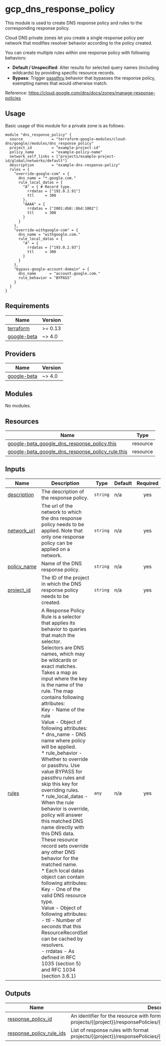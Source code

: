 # gcp_dns_response_policy

This module is used to create DNS response policy and rules to the corresponding response policy.

Cloud DNS private zones let you create a single response policy per network that modifies resolver behavior according to the policy created.

You can create multiple rules within one response policy with following behaviors:

- **Default / Unspecified**: Alter results for selected query names (including wildcards) by providing specific resource records.
- **Bypass**: Trigger [passthru](https://datatracker.ietf.org/doc/id/draft-vixie-dnsop-dns-rpz-00.html#rfc.section.3.3) behavior that bypasses the response policy, exempting names that would otherwise match.

Reference: https://cloud.google.com/dns/docs/zones/manage-response-policies

## Usage

Basic usage of this module for a private zone is as follows:

```hcl
module "dns_response_policy" {
  source             = "terraform-google-modules/cloud-dns/google//modules/dns_response_policy"
  project_id         = "example-project-id"
  policy_name        = "example-policy-name"
  network_self_links = ["projects/example-project-id/global/networks/default"]
  description        = "example-dns-response-policy"
  rules = {
    "override-google-com" = {
      dns_name = "*.google.com."
      rule_local_datas = {
        "A" = { # Record type.
          rrdatas = ["192.0.2.91"]
          ttl     = 300
        },
        "AAAA" = {
          rrdatas = ["2001:db8::8bd:1002"]
          ttl     = 300
        }
      }
    },
    "override-withgoogle-com" = {
      dns_name = "withgoogle.com."
      rule_local_datas = {
        "A" = {
          rrdatas = ["193.0.2.93"]
          ttl     = 300
        }
      }
    },
    "bypass-google-account-domain" = {
      dns_name      = "account.google.com."
      rule_behavior = "BYPASS"
    }
  }
}
```

## Requirements

| Name | Version |
|------|---------|
| <a name="requirement_terraform"></a> [terraform](#requirement\_terraform) | >= 0.13 |
| <a name="requirement_google-beta"></a> [google-beta](#requirement\_google-beta) | ~> 4.0 |

## Providers

| Name | Version |
|------|---------|
| <a name="provider_google-beta"></a> [google-beta](#provider\_google-beta) | ~> 4.0 |

## Modules

No modules.

## Resources

| Name | Type |
|------|------|
| [google-beta_google_dns_response_policy.this](https://registry.terraform.io/providers/hashicorp/google-beta/latest/docs/resources/google_dns_response_policy) | resource |
| [google-beta_google_dns_response_policy_rule.this](https://registry.terraform.io/providers/hashicorp/google-beta/latest/docs/resources/google_dns_response_policy_rule) | resource |

## Inputs

| Name | Description | Type | Default | Required |
|------|-------------|------|---------|:--------:|
| <a name="input_description"></a> [description](#input\_description) | The description of the response policy. | `string` | n/a | yes |
| <a name="input_network_url"></a> [network\_url](#input\_network\_url) | The url of the network to which the dns response policy needs to be applied. Note that only one response policy can be applied on a network. | `string` | n/a | yes |
| <a name="input_policy_name"></a> [policy\_name](#input\_policy\_name) | Name of the DNS response policy. | `string` | n/a | yes |
| <a name="input_project_id"></a> [project\_id](#input\_project\_id) | The ID of the project in which the DNS response policy needs to be created. | `string` | n/a | yes |
| <a name="input_rules"></a> [rules](#input\_rules) | A Response Policy Rule is a selector that applies its behavior to queries that match the selector.<br>  Selectors are DNS names, which may be wildcards or exact matches. <br>  Takes a map as input where the key is the name of the rule. The map contains following attributes: <br>  Key - Name of the rule<br>  Value - Object of following attributes:<br>    * dns\_name - DNS name where policy will be applied.<br>    * rule\_behavior - Whether to override or passthru. Use value BYPASS for passthru rules and skip this key for overriding rules.<br>    * rule\_local\_datas - When the rule behavior is override, policy will answer this matched DNS name directly with this DNS data. These resource record sets override any other DNS behavior for the matched name.<br>      * Each local datas object can contain following attributes: <br>        Key - One of the valid DNS resource type.<br>        Value - Object of following attributes:<br>           - ttl -  Number of seconds that this ResourceRecordSet can be cached by resolvers.<br>           - rrdatas - As defined in RFC 1035 (section 5) and RFC 1034 (section 3.6.1) | `any` | n/a | yes |

## Outputs

| Name | Description |
|------|-------------|
| <a name="output_response_policy_id"></a> [response\_policy\_id](#output\_response\_policy\_id) | An identifier for the resource with format projects/{{project}}/responsePolicies/{{response\_policy\_name}}. |
| <a name="output_response_policy_rule_ids"></a> [response\_policy\_rule\_ids](#output\_response\_policy\_rule\_ids) | List of response rules with format projects/{{project}}/responsePolicies/{{response\_policy}}/rules/{{rule\_name}}. |
<!-- END_TF_DOCS -->
